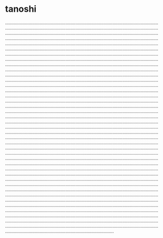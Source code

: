 # tanoshi
........................................................................................................................................................................................................................................................................................................................................................................................................................................................................................................................................................................................................................................................................................................................................................................................................................................................................................................................................................................................................................................................................................................................................................................................................................................................................................................................................................................................................................................................................................................................................................................................................................................................................................................................................................................................................................................................................................................................................................................................................................................................................................................................................................................................................................................................................................................................................................................................................................................................................................................................................................................................................................................................................................................................................................................................................................................................................................................................................................................................................................................................................................................................................................................................................................................................................................................................................................................................................................................................................................................................................................................................................................................................................................................................................................................................................................................................................................................................................................................................................................................................................................................................................................................................................................................................................................................................................................................................................................................................................................................................................................................................................................................................................................................................................................................................................................................................................................................................................................................................................................................................................................................................................................................................................................................................